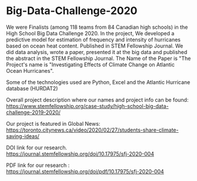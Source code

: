 # Big-Data-Challenge-2020
We were Finalists (among 118 teams from 84 Canadian high schools) in the High School Big Data Challenge 2020. 
In the project, We developed a predictive model for estimation of frequency and intensity of hurricanes based on ocean heat content.  Published in STEM Fellowship Journal. We did data analysis, wrote a paper, presented  it at the big data and published the abstract in the STEM Fellowship Journal. The Name of the Paper is "The Project's name is "Investigating Effects of Climate Change on Atlantic Ocean Hurricanes".

Some of the technologies used are Python, Excel and the Atlantic Hurricane database (HURDAT2)

Overall project description where our names and project info can be found:
https://www.stemfellowship.org/case-study/high-school-big-data-challenge-2019-2020/

Our project is featured in Global News:
https://toronto.citynews.ca/video/2020/02/27/students-share-climate-saving-ideas/

DOI link for our research.
https://journal.stemfellowship.org/doi/10.17975/sfj-2020-004

PDF link for our research :
https://journal.stemfellowship.org/doi/pdf/10.17975/sfj-2020-004
